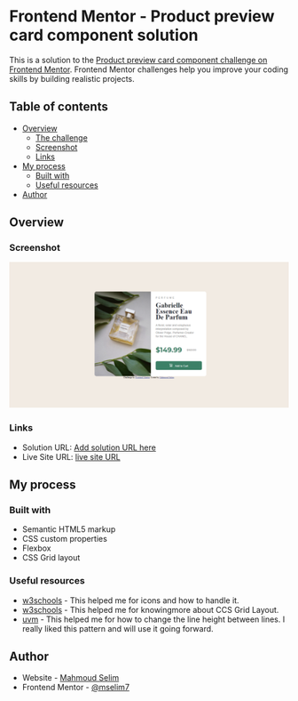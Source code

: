 # Frontend Mentor - Product preview card component solution

This is a solution to the [Product preview card component challenge on Frontend Mentor](https://www.frontendmentor.io/challenges/product-preview-card-component-GO7UmttRfa). Frontend Mentor challenges help you improve your coding skills by building realistic projects.

## Table of contents

- [Overview](#overview)
  - [The challenge](#the-challenge)
  - [Screenshot](#screenshot)
  - [Links](#links)
- [My process](#my-process)
  - [Built with](#built-with)
  - [Useful resources](#useful-resources)
- [Author](#author)

## Overview

### Screenshot

![](/Screenshot.png)

### Links

- Solution URL: [Add solution URL here](https://your-solution-url.com)
- Live Site URL: [live site URL](https://mselim7.github.io/product-preview-card-component-main/)

## My process

### Built with

- Semantic HTML5 markup
- CSS custom properties
- Flexbox
- CSS Grid layout

### Useful resources

- [w3schools](https://www.w3schools.com/icons/default.asp) - This helped me for icons and how to handle it.
- [w3schools](https://www.w3schools.com/css/css_grid.asp) - This helped me for knowingmore about CCS Grid Layout.
- [uvm](https://www.uvm.edu/~bnelson/computer/css/changethespacingbetweenlines.html#:~:text=Use%20the%20line%2Dheight%20property,of%20vertical%20space%20between%20lines.) - This helped me for how to change the line height between lines. I really liked this pattern and will use it going forward.

## Author

- Website - [Mahmoud Selim](https://www.your-site.com)
- Frontend Mentor - [@mselim7](https://www.frontendmentor.io/profile/mselim7)

